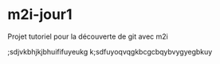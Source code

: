 # m2i-jour1

Projet tutoriel pour la découverte de git avec m2i

;sdjvkbhjkjbhuififuyeukg
k;sdfuyoqvqgkbcgcbqybvygyegbkuy
